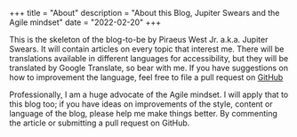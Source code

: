+++
title = "About"
description = "About this Blog, Jupiter Swears and the Agile mindset"
date = "2022-02-20"
+++


This is the skeleton of the blog-to-be by Piraeus West Jr. a.k.a. Jupiter Swears. It will contain articles on every topic that interest me. There will be translations available in different languages for accessibility, but they will be translated by Google Translate, so bear with me. If you have suggestions on how to improvement the language, feel free to file a pull request on [GitHub](https://github.com/JupiterSwears/JupiterSwearsBlog)

Professionally, I am a huge advocate of the Agile mindset. I will apply that to this blog too; if you have ideas on improvements of the style, content or language of the blog, please help me make things better. By commenting the article or submitting a pull request on GitHub.
